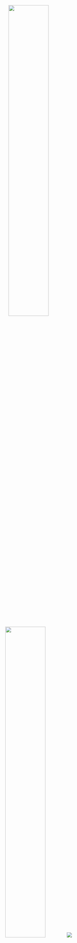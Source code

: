 <p align="center">
  <img height="50%" width="auto" src ="https://github-readme-stats.vercel.app/api?username=hursittarcan&show_icons=true&count_private=true&theme=darcula&hide_border=true&hide=issues,contribs&bg_color=00000000">
  <img height="50%" width="auto" src ="https://github-readme-stats.vercel.app/api/top-langs/?username=hursittarcan&layout=compact&hide_border=true&theme=darcula&bg_color=00000000&langs_count=6&hide=jupyter%20notebook,tex,css,php">
  <img src ="https://github-readme-streak-stats.herokuapp.com?user=hursittarcan&theme=darcula&hide_border=true&background=FFFFFF00">
  <br>
  <br>
</p>
